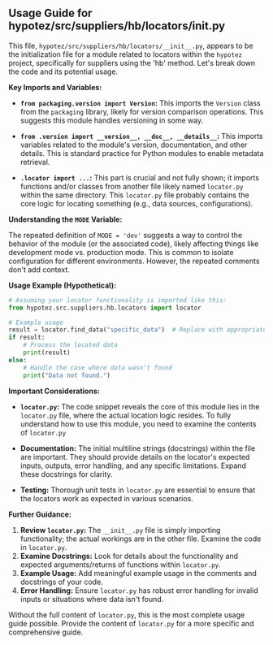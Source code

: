 ## Usage Guide for hypotez/src/suppliers/hb/locators/__init__.py

This file, `hypotez/src/suppliers/hb/locators/__init__.py`, appears to be the initialization file for a module related to locators within the `hypotez` project, specifically for suppliers using the 'hb' method.  Let's break down the code and its potential usage.

**Key Imports and Variables:**

* **`from packaging.version import Version`:** This imports the `Version` class from the `packaging` library, likely for version comparison operations.  This suggests this module handles versioning in some way.

* **`from .version import __version__, __doc__, __details__`:** This imports variables related to the module's version, documentation, and other details.  This is standard practice for Python modules to enable metadata retrieval.

* **`.locator import ...`:** This part is crucial and not fully shown; it imports functions and/or classes from another file likely named `locator.py` within the same directory.  This `locator.py` file probably contains the core logic for locating something (e.g., data sources, configurations).


**Understanding the `MODE` Variable:**

The repeated definition of `MODE = 'dev'` suggests a way to control the behavior of the module (or the associated code), likely affecting things like development mode vs. production mode.  This is common to isolate configuration for different environments.  However, the repeated comments don't add context.


**Usage Example (Hypothetical):**

```python
# Assuming your locator functionality is imported like this:
from hypotez.src.suppliers.hb.locators import locator

# Example usage
result = locator.find_data("specific_data")  # Replace with appropriate method call
if result:
    # Process the located data
    print(result)
else:
    # Handle the case where data wasn't found
    print("Data not found.")
```

**Important Considerations:**

* **`locator.py`:** The code snippet reveals the core of this module lies in the `locator.py` file, where the actual location logic resides.  To fully understand how to use this module, you need to examine the contents of `locator.py`

* **Documentation:** The initial multiline strings (docstrings) within the file are important.  They should provide details on the locator's expected inputs, outputs, error handling, and any specific limitations.  Expand these docstrings for clarity.

* **Testing:**  Thorough unit tests in `locator.py` are essential to ensure that the locators work as expected in various scenarios.


**Further Guidance:**


1. **Review `locator.py`:**  The `__init__.py` file is simply importing functionality; the actual workings are in the other file.  Examine the code in `locator.py`.
2. **Examine Docstrings:** Look for details about the functionality and expected arguments/returns of functions within `locator.py`.
3. **Example Usage:** Add meaningful example usage in the comments and docstrings of your code.
4. **Error Handling:** Ensure `locator.py` has robust error handling for invalid inputs or situations where data isn't found.


Without the full content of `locator.py`, this is the most complete usage guide possible.  Provide the content of `locator.py` for a more specific and comprehensive guide.
